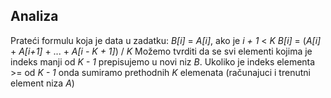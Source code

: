 ## Analiza
Prateći formulu koja je data u zadatku:
*B[i]* = *A[i]*, ako je *i + 1* < *K*
*B[i]* = (*A[i]* + *A[i+1]* + ... + *A[i - K + 1]*) / *K*
Možemo tvrditi da se svi elementi kojima je indeks manji od *K - 1* prepisujemo u novi niz *B*. Ukoliko je indeks elementa >= od *K - 1* onda sumiramo prethodnih *K* elemenata (računajuci i trenutni element niza *A*)
